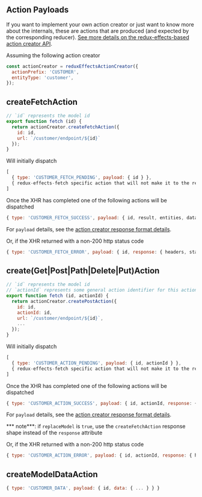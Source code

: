 Action Payloads
---------------
If you want to implement your own action creator or just want to know more about the internals, these are actions that are produced (and expected by the corresponding reducer).  [See more details on the redux-effects-based action creator API](./action-creator.md).

Assuming the following action creator
```javascript
const actionCreator = reduxEffectsActionCreator({
  actionPrefix: 'CUSTOMER',
  entityType: 'customer',
});
```

## createFetchAction
```javascript
// `id` represents the model id
export function fetch (id) {
  return actionCreator.createFetchAction({
    id: id,
    url: `/customer/endpoint/${id}`
  });
}
```
Will initially dispatch
```javascript
[
  { type: 'CUSTOMER_FETCH_PENDING', payload: { id } },
  { redux-effects-fetch specific action that will not make it to the reducer }
]
```

Once the XHR has completed one of the following actions will be dispatched
```javascript
{ type: 'CUSTOMER_FETCH_SUCCESS', payload: { id, result, entities, data  } }
```
For `payload` details, see the [action creator response format details](./action-creator.md#response-format).


Or, if the XHR returned with a non-200 http status code
```javascript
{ type: 'CUSTOMER_FETCH_ERROR', payload: { id, response: { headers, status, statusText, url, value } } }
```

## create(Get|Post|Path|Delete|Put)Action
```javascript
// `id` represents the model id
// `actionId` represents some general action identifier for this action type
export function fetch (id, actionId) {
  return actionCreator.createPostAction({
    id: id,
    actionId: id,
    url: `/customer/endpoint/${id}`,
    ...
  });
}
```
Will initially dispatch
```javascript
[
  { type: 'CUSTOMER_ACTION_PENDING', payload: { id, actionId } },
  { redux-effects-fetch specific action that will not make it to the reducer }
]
```

Once the XHR has completed one of the following actions will be dispatched
```javascript
{ type: 'CUSTOMER_ACTION_SUCCESS', payload: { id, actionId, response: { headers, status, statusText, url, value } } }
```
For `payload` details, see the [action creator response format details](./action-creator.md#response-format).

*** note***: if `replaceModel` is `true`, use the `createFetchAction` response shape instead of the `response` attribute

Or, if the XHR returned with a non-200 http status code
```javascript
{ type: 'CUSTOMER_ACTION_ERROR', payload: { id, actionId, response: { headers, status, statusText, url, value } } }
```

## createModelDataAction
```javascript
{ type: 'CUSTOMER_DATA', payload: { id, data: { ... } } }
```
